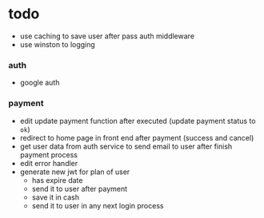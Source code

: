 # todo

- use caching to save user after pass auth middleware
- use winston to logging

<!-- - req.socket.remoteAddress() -->

### auth

- google auth
  <!-- - build forget password endpoint -->
  <!-- - verifyHandler error Cannot set headers after they are sent to the client -->

### payment

- edit update payment function after executed (update payment status to `ok`)
- redirect to home page in front end after payment (success and cancel)
- get user data from auth service to send email to user after finish payment process
- edit error handler
- generate new jwt for plan of user
  - has expire date
  - send it to user after payment
  - save it in cash
  - send it to user in any next login process

<!-- - build payment by card (using strip) -->
